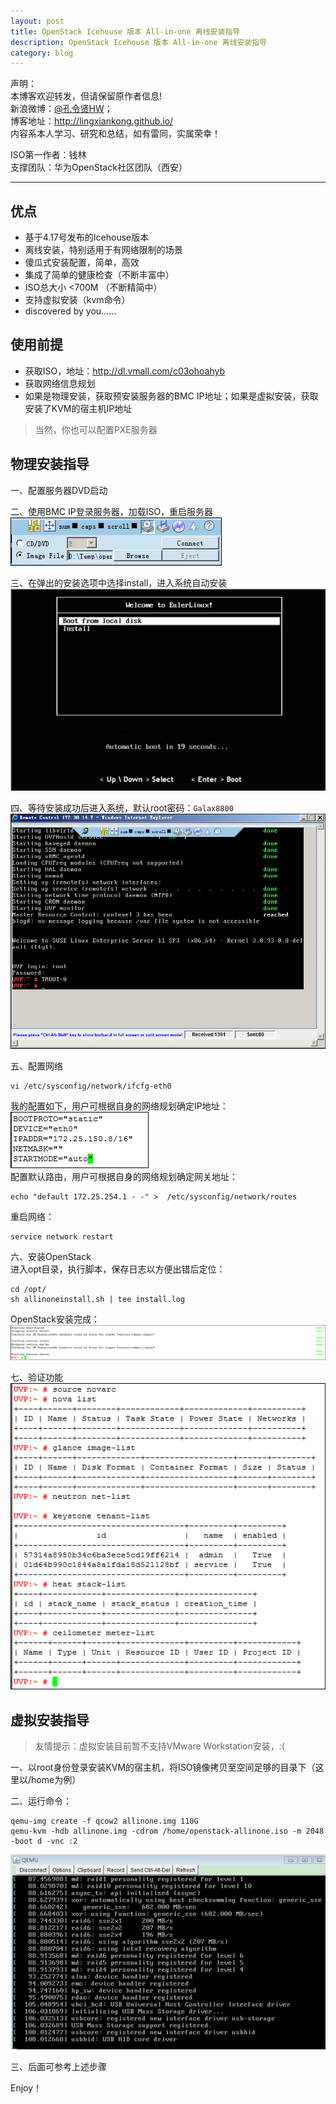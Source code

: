 ```yaml
---
layout: post
title: OpenStack Icehouse 版本 All-in-one 离线安装指导
description: OpenStack Icehouse 版本 All-in-one 离线安装指导
category: blog
---
```


声明：  
本博客欢迎转发，但请保留原作者信息!  
新浪微博：[@孔令贤HW](http://weibo.com/lingxiankong)；   
博客地址：<http://lingxiankong.github.io/>  
内容系本人学习、研究和总结，如有雷同，实属荣幸！

ISO第一作者：钱林  
支撑团队：华为OpenStack社区团队（西安）

----------

## 优点
* 基于4.17号发布的Icehouse版本
* 离线安装，特别适用于有网络限制的场景
* 傻瓜式安装配置，简单，高效
* 集成了简单的健康检查（不断丰富中）
* ISO总大小 <700M （不断精简中）
* 支持虚拟安装（kvm命令）
* discovered by you……

## 使用前提
* 获取ISO，地址：<http://dl.vmall.com/c03ohoahyb>
* 获取网络信息规划
* 如果是物理安装，获取预安装服务器的BMC IP地址；如果是虚拟安装，获取安装了KVM的宿主机IP地址

> 当然，你也可以配置PXE服务器

## 物理安装指导
一、配置服务器DVD启动  

二、使用BMC IP登录服务器，加载ISO，重启服务器  
![](/images/2014-04-29-openstack-icehouse-allinone/1.png)

三、在弹出的安装选项中选择install，进入系统自动安装  
![](/images/2014-04-29-openstack-icehouse-allinone/6.png)

四、等待安装成功后进入系统，默认root密码：`Galax8800`  
![](/images/2014-04-29-openstack-icehouse-allinone/2.png)

五、配置网络

    vi /etc/sysconfig/network/ifcfg-eth0

我的配置如下，用户可根据自身的网络规划确定IP地址：  
![](/images/2014-04-29-openstack-icehouse-allinone/3.png)  
配置默认路由，用户可根据自身的网络规划确定网关地址：  

    echo "default 172.25.254.1 - -" >  /etc/sysconfig/network/routes

重启网络：  

    service network restart

六、安装OpenStack  
进入opt目录，执行脚本，保存日志以方便出错后定位：  

    cd /opt/
    sh allinoneinstall.sh | tee install.log

OpenStack安装完成：  
![](/images/2014-04-29-openstack-icehouse-allinone/4.png)  

七、验证功能  
![](/images/2014-04-29-openstack-icehouse-allinone/5.png)

## 虚拟安装指导

> 友情提示：虚拟安装目前暂不支持VMware Workstation安装，:(

一、以root身份登录安装KVM的宿主机，将ISO镜像拷贝至空间足够的目录下（这里以/home为例）

二、运行命令：  

    qemu-img create -f qcow2 allinone.img 110G
    qemu-kvm -hdb allinone.img -cdrom /home/openstack-allinone.iso -m 2048 -boot d -vnc :2
    
![](/images/2014-04-29-openstack-icehouse-allinone/7.png)

三、后面可参考上述步骤

Enjoy！